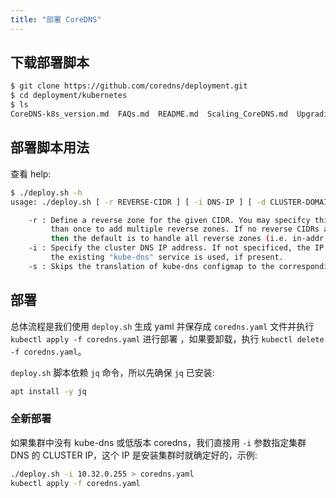 ```yaml
---
title: "部署 CoreDNS"
---
```


## 下载部署脚本

``` bash
$ git clone https://github.com/coredns/deployment.git
$ cd deployment/kubernetes
$ ls
CoreDNS-k8s_version.md  FAQs.md  README.md  Scaling_CoreDNS.md  Upgrading_CoreDNS.md  coredns.yaml.sed  corefile-tool  deploy.sh  migration  rollback.sh
```

## 部署脚本用法

查看 help:

``` bash
$ ./deploy.sh -h
usage: ./deploy.sh [ -r REVERSE-CIDR ] [ -i DNS-IP ] [ -d CLUSTER-DOMAIN ] [ -t YAML-TEMPLATE ]

    -r : Define a reverse zone for the given CIDR. You may specifcy this option more
         than once to add multiple reverse zones. If no reverse CIDRs are defined,
         then the default is to handle all reverse zones (i.e. in-addr.arpa and ip6.arpa)
    -i : Specify the cluster DNS IP address. If not specificed, the IP address of
         the existing "kube-dns" service is used, if present.
    -s : Skips the translation of kube-dns configmap to the corresponding CoreDNS Corefile configuration.
```

## 部署

总体流程是我们使用 `deploy.sh` 生成 yaml 并保存成 `coredns.yaml` 文件并执行 `kubectl apply -f coredns.yaml` 进行部署 ，如果要卸载，执行 `kubectl delete -f coredns.yaml`。

`deploy.sh` 脚本依赖 `jq` 命令，所以先确保 `jq` 已安装:

``` bash
apt install -y jq
```

### 全新部署

如果集群中没有 kube-dns 或低版本 coredns，我们直接用 `-i` 参数指定集群 DNS 的 CLUSTER IP，这个 IP 是安装集群时就确定好的，示例:

``` bash
./deploy.sh -i 10.32.0.255 > coredns.yaml
kubectl apply -f coredns.yaml
```
